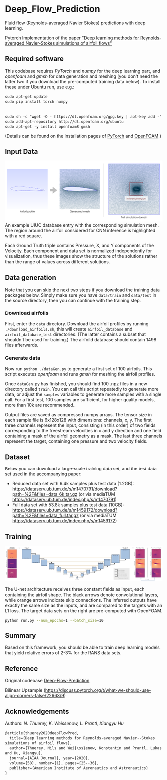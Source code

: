 # Deep_Flow_Prediction
 Fluid flow (Reynolds-averaged Navier Stokes) predictions with deep learning.
 
Pytorch Implementation of the paper ["Deep learning methods for Reynolds-averaged Navier-Stokes simulations of airfoil flows"](https://arxiv.org/abs/1810.08217)

## Required software

This codebase requires _PyTorch_ and _numpy_ for the deep learning part,
and _openfoam_ and _gmsh_ for data generation and meshing (you don't need the latter 
two if you download the pre-computed training data below). 
To install these under Ubuntu run, use e.g.: 
```
sudo apt-get update
sudo pip install torch numpy


sudo sh -c "wget -O - https://dl.openfoam.org/gpg.key | apt-key add -"
sudo add-apt-repository http://dl.openfoam.org/ubuntu
sudo apt-get -y install openfoam8 gmsh
```
(Details can be found on the installation pages of [PyTorch](https://pytorch.org/get-started/locally/) and 
[OpenFOAM](https://openfoam.org/download/8-ubuntu/).)


## Input Data

![Airfoil and Mesh](assets/Airfoil.png)
An example UIUC database entry with the corresponding simulation mesh. The region around the airfoil considered for CNN inference is highlighted with a red square.

Each Ground Truth triple contains Pressure, X, and Y components of the Velocity. Each component and data set is normalized independently for visualization, thus these images show the structure of the solutions rather than the range of values across diﬀerent solutions.

## Data generation

Note that you can skip the next two steps if you download the training
data packages below. Simply make sure you have `data/train` and `data/test`
in the source directory, then you can continue with the training step.

### Download airfoils

First, enter the `data` directory. 
Download the airfoil profiles by running `./download_airfoils.sh`, this
will create `airfoil_database` and `airfoil_database_test` directories.
(The latter contains a subset that shouldn't be used for training.) The
airfoild database should contain 1498 files afterwards.

### Generate data

Now run `python ./dataGen.py` to generate a first set of 100 airfoils.
This script executes _openfoam_ and runs _gmsh_ for meshing the airfoil profiles. 

Once `dataGen.py` has finished, you should find 100 .npz files in a new
directory called `train`. You can call this script repeatedly to generate 
more data, or adjust
the `samples` variables to generate more samples with a single call. 
For a first test, 100 samples are sufficient, for higher quality models, more
than 10k are recommended..

Output files are saved as compressed numpy arrays. The tensor size in each
sample file is 6x128x128 with dimensions: channels, x, y. 
The first three channels represent the input,
consisting (in this order) of two fields corresponding to the freestream velocities in x and y
direction and one field containing a mask of the airfoil geometry as 
a mask. The last three channels represent the target, containing one pressure and two velocity
fields.

## Dataset

Below you can download a large-scale training data set, and the test data set used in the accompanying paper:

* Reduced data set with 6.4k samples plus test data (1.2GB): <https://dataserv.ub.tum.de/s/m1470791/download?path=%2F&files=data_6k.tar.gz>
  (or via mediaTUM <https://dataserv.ub.tum.de/index.php/s/m1470791>)
* Full data set with 53.8k samples plus test data (10GB): <https://dataserv.ub.tum.de/s/m1459172/download?path=%2F&files=data_full.tar.gz>
  (or via mediaTUM <https://dataserv.ub.tum.de/index.php/s/m1459172>)


## Training

![Training and neural network architecture overview](assets/overview.jpg)

The U-net architecture receives three constant ﬁelds as input, each containing the airfoil shape. The black arrows denote convolutional layers, while orange arrows indicate skip connections. The inferred outputs have exactly the same size as the inputs, and are compared to the targets with an L1 loss. The target data sets on the right are pre-computed with OpenFOAM.

```bash
python run.py --num_epochs=1 --batch_size=10 
```


## Summary

Based on this framework, you should be able to train deep learning models that yield relative errors of 2-3% for the RANS data sets.

## Reference

Original codebase [Deep-Flow-Prediction](https://github.com/thunil/Deep-Flow-Prediction)

Bilinear Upsample (https://discuss.pytorch.org/t/what-we-should-use-align-corners-false/22663/9)



## Acknowledgements

Authors:
*N. Thuerey, K. Weissenow, L. Prantl, Xiangyu Hu*

```
@article{thuerey2020deepFlowPred,
  title={Deep learning methods for Reynolds-averaged Navier--Stokes simulations of airfoil flows},
  author={Thuerey, Nils and Wei{\ss}enow, Konstantin and Prantl, Lukas and Hu, Xiangyu},
  journal={AIAA Journal}, year={2020},
  volume={58}, number={1}, pages={25--36},
  publisher={American Institute of Aeronautics and Astronautics}
}
```
